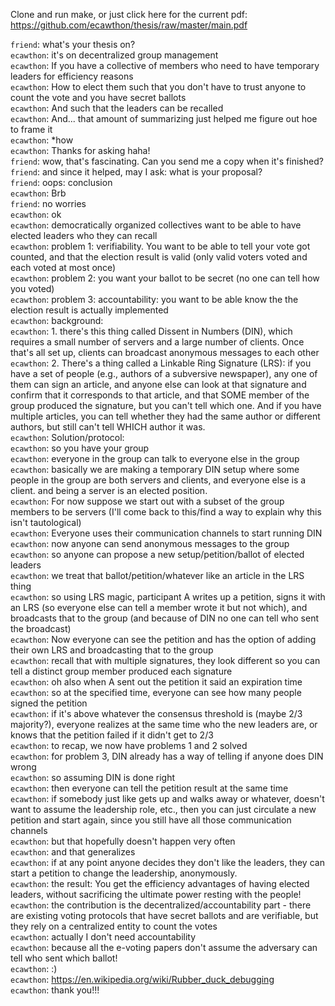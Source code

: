 Clone and run make, or just click here for the current pdf: https://github.com/ecawthon/thesis/raw/master/main.pdf  
  
`friend`: what's your thesis on?  
`ecawthon`: it's on decentralized group management  
`ecawthon`: If you have a collective of members who need to have temporary leaders for efficiency reasons  
`ecawthon`: How to elect them such that you don't have to trust anyone to count the vote and you have secret ballots  
`ecawthon`: And such that the leaders can be recalled  
`ecawthon`: And... that amount of summarizing just helped me figure out hoe to frame it  
`ecawthon`: *how  
`ecawthon`: Thanks for asking haha!  
`friend`: wow, that's fascinating. Can you send me a copy when it's finished?  
`friend`: and since it helped, may I ask: what is your proposal?  
`friend`: oops: conclusion  
`ecawthon`: Brb  
`friend`: no worries  
`ecawthon`: ok  
`ecawthon`: democratically organized collectives want to be able to have elected leaders who they can recall  
`ecawthon`: problem 1: verifiability. You want to be able to tell your vote got counted, and that the election result is valid (only valid voters voted and each voted at most once)  
`ecawthon`: problem 2: you want your ballot to be secret (no one can tell how you voted)  
`ecawthon`: problem 3: accountability: you want to be able know the the election result is actually implemented  
`ecawthon`: background:  
`ecawthon`: 1. there's this thing called Dissent in Numbers (DIN), which requires a small number of servers and a large number of clients. Once that's all set up, clients can broadcast anonymous messages to each other  
`ecawthon`: 2. There's a thing called a Linkable Ring Signature (LRS): if you have a set of people (e.g., authors of a subversive newspaper), any one of them can sign an article, and anyone else can look at that signature and confirm that it corresponds to that article, and that SOME member of the group produced the signature, but you can't tell which one. And if you have multiple articles, you can tell whether they had the same author or different authors, but still can't tell WHICH author it was.  
`ecawthon`: Solution/protocol:  
`ecawthon`: so you have your group  
`ecawthon`: everyone in the group can talk to everyone else in the group  
`ecawthon`: basically we are making a temporary DIN setup where some people in the group are both servers and clients, and everyone else is a client. and being a server is an elected position.  
`ecawthon`: For now suppose we start out with a subset of the group members to be servers (I'll come back to this/find a way to explain why this isn't tautological)  
`ecawthon`: Everyone uses their communication channels to start running DIN  
`ecawthon`: now anyone can send anonymous messages to the group  
`ecawthon`: so anyone can propose a new setup/petition/ballot of elected leaders  
`ecawthon`: we treat that ballot/petition/whatever like an article in the LRS thing  
`ecawthon`: so using LRS magic, participant A writes up a petition, signs it with an LRS (so everyone else can tell a member wrote it but not which), and broadcasts that to the group (and because of DIN no one can tell who sent the broadcast)  
`ecawthon`: Now everyone can see the petition and has the option of adding their own LRS and broadcasting that to the group  
`ecawthon`: recall that with multiple signatures, they look different so you can tell a distinct group member produced each signature  
`ecawthon`: oh also when A sent out the petition it said an expiration time  
`ecawthon`: so at the specified time, everyone can see how many people signed the petition  
`ecawthon`: if it's above whatever the consensus threshold is (maybe 2/3 majority?), everyone realizes at the same time who the new leaders are, or knows that the petition failed if it didn't get to 2/3  
`ecawthon`: to recap, we now have problems 1 and 2 solved  
`ecawthon`: for problem 3, DIN already has a way of telling if anyone does DIN wrong  
`ecawthon`: so assuming DIN is done right  
`ecawthon`: then everyone can tell the petition result at the same time  
`ecawthon`: if somebody just like gets up and walks away or whatever, doesn't want to assume the leadership role, etc., then you can just circulate a new petition and start again, since you still have all those communication channels  
`ecawthon`: but that hopefully doesn't happen very often  
`ecawthon`: and that generalizes  
`ecawthon`: if at any point anyone decides they don't like the leaders, they can start a petition to change the leadership, anonymously.  
`ecawthon`: the result: You get the efficiency advantages of having elected leaders, without sacrificing the ultimate power resting with the people!  
`ecawthon`: the contribution is the decentralized/accountability part - there are existing voting protocols that have secret ballots and are verifiable, but they rely on a centralized entity to count the votes  
`ecawthon`: actually I don't need accountability  
`ecawthon`: because all the e-voting papers don't assume the adversary can tell who sent which ballot!  
`ecawthon`: :)  
`ecawthon`: https://en.wikipedia.org/wiki/Rubber_duck_debugging  
`ecawthon`: thank you!!!  
